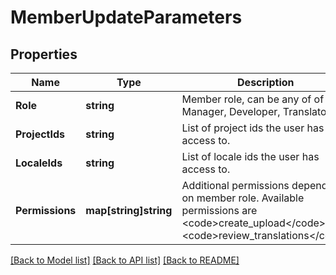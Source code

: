 # MemberUpdateParameters

## Properties

Name | Type | Description | Notes
------------ | ------------- | ------------- | -------------
**Role** | **string** | Member role, can be any of of Manager, Developer, Translator | [optional] 
**ProjectIds** | **string** | List of project ids the user has access to.  | [optional] 
**LocaleIds** | **string** | List of locale ids the user has access to. | [optional] 
**Permissions** | **map[string]string** | Additional permissions depending on member role. Available permissions are &lt;code&gt;create_upload&lt;/code&gt; and &lt;code&gt;review_translations&lt;/code&gt; | [optional] 

[[Back to Model list]](../README.md#documentation-for-models) [[Back to API list]](../README.md#documentation-for-api-endpoints) [[Back to README]](../README.md)


